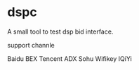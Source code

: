 # dspc
A small tool to test dsp bid interface.

support channle

Baidu   BEX
Tencent ADX
Sohu
Wifikey
IQiYi
